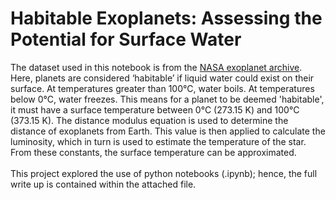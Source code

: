 # Habitable Exoplanets: Assessing the Potential for Surface Water

The dataset used in this notebook is from the [NASA exoplanet archive](https://exoplanetarchive.ipac.caltech.edu). Here, planets are considered ‘habitable’ if liquid water could exist on their surface. At temperatures greater than 100°C, water boils. At temperatures below 0°C, water freezes. This means for a planet to be deemed 'habitable', it must have a surface temperature between 0°C (273.15 K) and 100°C (373.15 K). The distance modulus equation is used to determine the distance of exoplanets from Earth. This value is then applied to calculate the luminosity, which in turn is used to estimate the temperature of the star. From these constants, the surface temperature can be approximated. 
<br /> <br /> 
This project explored the use of python notebooks (.ipynb); hence, the full write up is contained within the attached file.
